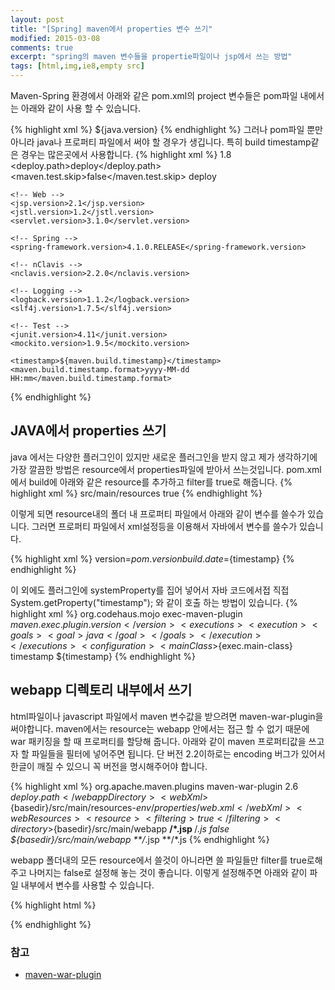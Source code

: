 ```yaml
---
layout: post
title: "[Spring] maven에서 properties 변수 쓰기"
modified: 2015-03-08
comments: true
excerpt: "spring의 maven 변수들을 propertie파일이나 jsp에서 쓰는 방법"
tags: [html,img,ie8,empty src]
---
```


Maven-Spring 환경에서 아래와 같은 pom.xml의 project 변수들은 pom파일 내에서는 아래와 같이 사용 할 수 있습니다. 

{% highlight xml %}
${java.version}
{% endhighlight %}
그러나 pom파일 뿐만 아니라 java나 프로퍼티 파일에서 써야 할 경우가 생깁니다. 특히 build timestamp같은 경우는 많은곳에서 사용합니다. 
{% highlight xml %}
<properties>
	<!-- Generic properties -->
	<jdk-version>1.8</jdk-version>
	<deploy.path>deploy</deploy.path>
	<maven.test.skip>false</maven.test.skip>
	<deploy-path>deploy</deploy-path>

	<!-- Web -->
	<jsp.version>2.1</jsp.version>
	<jstl.version>1.2</jstl.version>
	<servlet.version>3.1.0</servlet.version>

	<!-- Spring -->
	<spring-framework.version>4.1.0.RELEASE</spring-framework.version>

	<!-- nClavis -->
	<nclavis.version>2.2.0</nclavis.version>

	<!-- Logging -->
	<logback.version>1.1.2</logback.version>
	<slf4j.version>1.7.5</slf4j.version>

	<!-- Test -->
	<junit.version>4.11</junit.version>
	<mockito.version>1.9.5</mockito.version>

	<timestamp>${maven.build.timestamp}</timestamp>
	<maven.build.timestamp.format>yyyy-MM-dd HH:mm</maven.build.timestamp.format>
</properties>
{% endhighlight %}


## JAVA에서 properties 쓰기 
java 에서는 다양한 플러그인이 있지만 새로운 플러그인을 받지 않고 제가 생각하기에 가장 깔끔한 방법은 resource에서 properties파일에 받아서 쓰는것입니다. pom.xml에서 build에 아래와 같은 resource를 추가하고 filter를 true로 해줍니다. 
{% highlight xml %}
<resources>
   <resource>
      <directory>src/main/resources</directory>
      <filtering>true</filtering>
   </resource>
</resources>
{% endhighlight %}

이렇게 되면 resource내의 폴더 내 프로퍼티 파일에서 아래와 같이 변수를 쓸수가 있습니다. 그러면 프로퍼티 파일에서 xml설정등을 이용해서 자바에서 변수를 쓸수가 있습니다.

{% highlight xml %}
version=${pom.version}
build.date=${timestamp}
{% endhighlight %}

이 외에도 플러그인에 systemProperty를 집어 넣어서 자바 코드에서접 직접 System.getProperty("timestamp"); 와 같이 호출 하는 방법이 있습니다.
{% highlight xml %}
<plugin>
    <groupId>org.codehaus.mojo</groupId>
    <artifactId>exec-maven-plugin</artifactId>
    <version>${maven.exec.plugin.version}</version>
    <executions>
        <execution>
            <goals>
                <goal>java</goal>
            </goals>
        </execution>
    </executions>
    <configuration>
        <mainClass>${exec.main-class}</mainClass>
        <systemProperties>
            <systemProperty>
                <key>timestamp</key>
                <value>${timestamp}</value>
            </systemProperty>
        </systemProperties>
    </configuration>
</plugin>
{% endhighlight %}


## webapp 디렉토리 내부에서 쓰기 
html파일이나 javascript 파일에서 maven 변수값을 받으려면 maven-war-plugin을 써야합니다. maven에서는 resource는 webapp 안에서는 접근 할 수 없기 때문에 war 패키징을 할 때 프로퍼티를 할당해 줍니다. 아래와 같이 maven 프로퍼티값을 쓰고자 할 파일들을 필터에 넣어주면 됩니다. 단 버전 2.2이하로는 encoding 버그가 있어서 한글이 깨질 수 있으니 꼭 버전을 명시해주어야 합니다. 

{% highlight xml %}
<plugin>
	<groupId>org.apache.maven.plugins</groupId>
	<artifactId>maven-war-plugin</artifactId>
	<version>2.6</version>
	<configuration>
		<webappDirectory>${deploy.path}</webappDirectory>
		<webXml>${basedir}/src/main/resources-${env}/properties/web.xml</webXml>
		<webResources>
			<resource>
				<filtering>true</filtering>
				<directory>${basedir}/src/main/webapp</directory>
				<includes>
					<include>**/*.jsp</include>
					<include>**/*.js</include>
				</includes>
			</resource>
			<resource>
				<filtering>false</filtering>
				<directory>${basedir}/src/main/webapp</directory>
				<excludes>
					<exclude>**/*.jsp</exclude>
					<include>**/*.js</include>
				</excludes>
			</resource>
		</webResources>
	</configuration>
</plugin>
{% endhighlight %}

webapp 폴더내의 모든 resource에서 쓸것이 아니라면 쓸 파일들만 filter를 true로해 주고 나머지는 false로 설정해 놓는 것이 좋습니다. 이렇게 설정해주면 아래와 같이 파일 내부에서 변수를 사용할 수 있습니다.

{% highlight html %}
<!-- jsp파일 내부 -->
<link rel="stylesheet" type="text/css" href="/resources/css/common.css?${timestamp}">
{% endhighlight %}


### 참고 
* [maven-war-plugin](http://maven.apache.org/plugins/maven-war-plugin/examples/adding-filtering-webresources.html) 